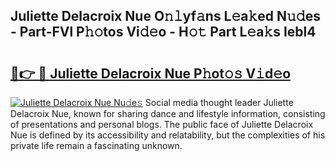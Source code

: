 ## Juliette Delacroix Nue O𝚗𝚕yf𝚊ns L𝚎a𝚔ed N𝚞𝚍es - Part-FVl P𝚑𝚘tos Vi𝚍𝚎o - H𝚘𝚝 Part L𝚎a𝚔s Iebl4

# <h2><a href="http://kf53kr1.oniu.top/?m=Juliette+Delacroix+Nue">🔗👉 🔴 Juliette Delacroix Nue P𝚑ot𝚘𝚜 V𝚒d𝚎o</a></h2>

[![Juliette Delacroix Nue Nu𝚍e𝚜](https://i.imgur.com/0qMVB7G.gif)](http://kf53kr1.oniu.top/?m=Juliette+Delacroix+Nue)
Social media thought leader Juliette Delacroix Nue, known for sharing dance and lifestyle information, consisting of presentations and personal blogs. The public face of Juliette Delacroix Nue is defined by its accessibility and relatability, but the complexities of his private life remain a fascinating unknown.  
